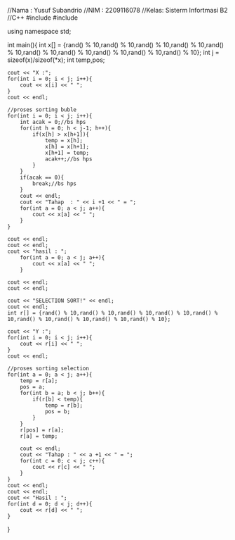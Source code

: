 //Nama : Yusuf Subandrio
//NIM  : 2209116078
//Kelas: Sisterm Infortmasi B2 
//C++
#include<iostream>
#include<cstdlib>

using namespace std;

int main(){
	int x[] = {rand() % 10,rand() % 10,rand() % 10,rand() % 10,rand() % 10,rand() % 10,rand() % 10,rand() % 10,rand() % 10,rand() % 10};
	int j = sizeof(x)/sizeof(*x);
	int temp,pos;

	cout << "X :";
	for(int i = 0; i < j; i++){
	 	cout << x[i] << " ";
	}
	cout << endl;
	
	//proses sorting buble
	for(int i = 0; i < j; i++){
		int acak = 0;//bs hps
		for(int h = 0; h < j-1; h++){
			if(x[h] > x[h+1]){
				temp = x[h];
				x[h] = x[h+1];
				x[h+1] = temp;
				acak++;//bs hps
			}
		}	
		if(acak == 0){
			break;//bs hps
		}
		cout << endl;
		cout << "Tahap  : " << i +1 << " = ";
		for(int a = 0; a < j; a++){
			cout << x[a] << " ";
		} 
	}

	cout << endl;
	cout << endl;
	cout << "hasil : ";
		for(int a = 0; a < j; a++){
			cout << x[a] << " ";
		}
	
	cout << endl;
	cout << endl; 

	cout << "SELECTION SORT!" << endl;
	cout << endl;
	int r[] = {rand() % 10,rand() % 10,rand() % 10,rand() % 10,rand() % 10,rand() % 10,rand() % 10,rand() % 10,rand() % 10};

	cout << "Y :";
	for(int i = 0; i < j; i++){
		cout << r[i] << " ";
	}
	cout << endl;
	
	//proses sorting selection
	for(int a = 0; a < j; a++){
		temp = r[a];
		pos = a;
		for(int b = a; b < j; b++){
			if(r[b] < temp){
				temp = r[b];
				pos = b;
			}
		}
		r[pos] = r[a];
		r[a] = temp;
				
		cout << endl;
		cout << "Tahap : " << a +1 << " = ";
		for(int c = 0; c < j; c++){
			cout << r[c] << " ";
		}
	}
	cout << endl;
	cout << endl;
	cout << "Hasil : ";
	for(int d = 0; d < j; d++){
		cout << r[d] << " ";
	}
}  



